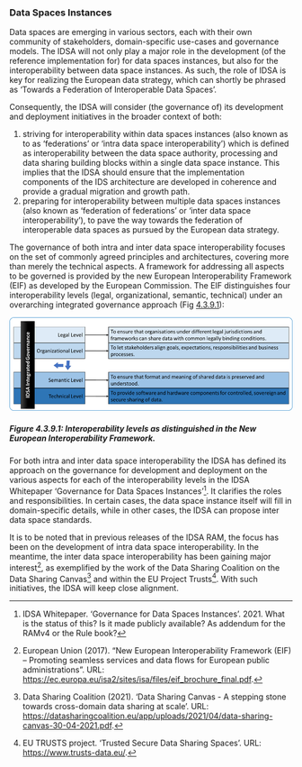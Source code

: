 ### Data Spaces Instances ###

Data spaces are emerging in various sectors, each with their own community of stakeholders, domain-specific use-cases and governance models. The IDSA will not only play a major role in the development (of the reference implementation for) for data spaces instances, but also for the interoperability between data space instances. As such, the role of IDSA is key for realizing the European data strategy, which can shortly be phrased as ‘Towards a Federation of Interoperable Data Spaces’.

Consequently, the IDSA will consider (the governance of) its development and deployment initiatives in the broader context of both:

1. striving for interoperability within data spaces instances (also known as to as ‘federations’ or ‘intra data space interoperability’) which is defined as interoperability between the data space authority, processing and data sharing building blocks within a single data space instance. This implies that the IDSA should ensure that the implementation components of the IDS architecture are developed in coherence and provide a gradual migration and growth path.
2. preparing for interoperability between multiple data spaces instances (also known as ‘federation of federations’ or ‘inter data space interoperability’), to pave the way towards the federation of interoperable data spaces as pursued by the European data strategy.

The governance of both intra and inter data space interoperability focuses on the set of commonly agreed principles and architectures, covering more than merely the technical aspects. A framework for addressing all aspects to be governed is provided by the new European Interoperability Framework (EIF) as developed by the European Commission. The EIF distinguishes four interoperability levels (legal, organizational, semantic, technical) under an overarching integrated governance approach (Fig [4.3.9.1](#figure-4391-interoperability-levels-as-distinguished-in-the-new-european-interoperability-framework)):

![Interoperability levels as distinguished in the New European Interoperability Framework](./media/interoperability-levels-as-distinguished-in-the-new-european-interoperability-framework.png.png)

##### Figure 4.3.9.1: Interoperability levels as distinguished in the New European Interoperability Framework.

For both intra and inter data space interoperability the IDSA has defined its approach on the governance for development and deployment on the various aspects for each of the interoperability levels in the IDSA Whitepaper ‘Governance for Data Spaces Instances’[^2]. It clarifies the roles and responsibilities. In certain cases, the data space instance itself will fill in domain-specific details, while in other cases, the IDSA can propose inter data space standards.

It is to be noted that in previous releases of the IDSA RAM, the focus has been on the development of intra data space interoperability. In the meantime, the inter data space interoperability has been gaining major interest[^1], as exemplified by the work of the Data Sharing Coalition on the Data Sharing Canvas[^3] and within the EU Project Trusts[^4]. With such initiatives, the IDSA will keep close alignment.


[^1]: European Union (2017). “New European Interoperability Framework (EIF) – Promoting seamless services and data flows for European public administrations”. URL: https://ec.europa.eu/isa2/sites/isa/files/eif_brochure_final.pdf.

[^2]: IDSA Whitepaper. ‘Governance for Data Spaces Instances’. 2021. What is the status of this? Is it made publicly available? As addendum for the RAMv4 or the Rule book?

[^3]: Data Sharing Coalition (2021). ‘Data Sharing Canvas - A stepping stone towards cross-domain data sharing at scale’. URL: https://datasharingcoalition.eu/app/uploads/2021/04/data-sharing-canvas-30-04-2021.pdf.

[^4]: EU TRUSTS project. ‘Trusted Secure Data Sharing Spaces’. URL: https://www.trusts-data.eu/.
